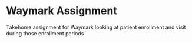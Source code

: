 # Waymark Assignment
Takehome assignment for Waymark looking at patient enrollment and visit during those enrollment periods
